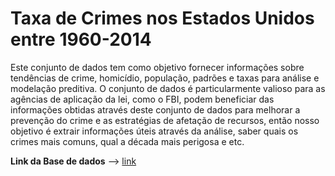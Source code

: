 # Taxa de Crimes nos Estados Unidos entre 1960-2014
Este conjunto de dados tem como objetivo fornecer informações sobre tendências de crime, homicídio, população, padrões e taxas para análise e modelação preditiva. O conjunto de dados é particularmente valioso para as agências de aplicação da lei, como o FBI, podem beneficiar das informações obtidas através deste conjunto de dados para melhorar a prevenção do crime e as estratégias de afetação de recursos, então nosso objetivo é extrair informações úteis através da análise, saber quais os crimes mais comuns, qual a década mais perigosa e etc.

**Link da Base de dados** –> [link](https://www.kaggle.com/datasets/mahmoudshogaa/us-crime-rates-1960-2014/data)

